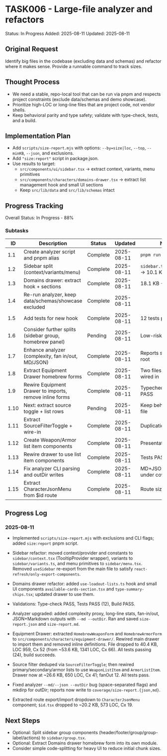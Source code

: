 # TASK006 - Large-file analyzer and refactors

Status: In Progress
Added: 2025-08-11
Updated: 2025-08-11

## Original Request

Identify big files in the codebase (excluding data and schemas) and refactor where it makes sense. Provide a runnable command to track sizes.

## Thought Process

- We need a stable, repo-local tool that can be run via pnpm and respects project constraints (exclude data/schemas and demo showcase).
- Prioritize high-LOC or long-line files that are project code, not vendor shells.
- Keep behavioral parity and type safety; validate with type-check, tests, and a build.

## Implementation Plan

- Add `scripts/size-report.mjs` with options: `--by=size|loc`, `--top`, `--minKB`, `--json`, and exclusions.
- Add `"size:report"` script in package.json.
- Use results to target:
  - `src/components/ui/sidebar.tsx` → extract context, variants, menu primitives
  - `src/components/characters/domains-drawer.tsx` → extract list management hook and small UI sections
  - Keep `src/lib/data` and `src/lib/schemas` intact

## Progress Tracking

Overall Status: In Progress - 88%

### Subtasks

| ID   | Description                                             | Status   | Updated    | Notes                           |
| ---- | ------------------------------------------------------- | -------- | ---------- | ------------------------------- |
| 1.1  | Create analyzer script and pnpm alias                   | Complete | 2025-08-11 | `pnpm run size:report`          |
| 1.2  | Sidebar split (context/variants/menu)                   | Complete | 2025-08-11 | `sidebar.tsx` 21.3 KB → 10.1 KB |
| 1.3  | Domains drawer: extract hook + sections                 | Complete | 2025-08-11 | 18.1 KB → 15.1 KB               |
| 1.4  | Re-run analyzer, keep data/schemas/showcase excluded    | Complete | 2025-08-11 |                                 |
| 1.5  | Add tests for new hook                                  | Complete | 2025-08-11 | 12 tests passing                |
| 1.6  | Consider further splits (sidebar group, homebrew panel) | Pending  | 2025-08-11 | Low-risk next steps             |
| 1.7  | Enhance analyzer (complexity, fan in/out, MD/JSON)      | Complete | 2025-08-11 | Reports saved to repo root      |
| 1.8  | Extract Equipment Drawer homebrew forms                 | Complete | 2025-08-11 | Two files created, wired in     |
| 1.9  | Rewire Equipment Drawer to imports, remove inline forms | Complete | 2025-08-11 | Typecheck/Tests/Build PASS      |
| 1.10 | Next: extract source toggle + list rows                 | Pending  | 2025-08-11 | Keep behavior, shrink file      |
| 1.11 | Extract SourceFilterToggle + wire-in                    | Complete | 2025-08-11 | Duplication removed             |
| 1.12 | Create Weapon/Armor list item components                | Complete | 2025-08-11 | Presentational only             |
| 1.13 | Rewire drawer to use list item components               | Complete | 2025-08-11 | Tests PASS                      |
| 1.14 | Fix analyzer CLI parsing and outDir writes              | Complete | 2025-08-11 | MD+JSON saved under coverage    |
| 1.15 | Extract CharacterJsonMenu from $id route                | Complete | 2025-08-11 | Route size reduced              |

## Progress Log

### 2025-08-11

- Implemented `scripts/size-report.mjs` with exclusions and CLI flags; added `size:report` pnpm script.
- Sidebar refactor: moved context/provider and constants to `sidebar/context.tsx` (TooltipProvider wrapper), variants to `sidebar/variants.ts`, and menu primitives to `sidebar/menu.tsx`. Removed `useSidebar` re-export from the main file to satisfy `react-refresh/only-export-components`.
- Domains drawer refactor: added `use-loadout-lists.ts` hook and small UI components `available-cards-section.tsx` and `type-summary-chips.tsx`; updated drawer to use them.
- Validations: Type-check PASS, Tests PASS (12), Build PASS.

- Analyzer upgraded: added complexity proxy, long-line stats, fan-in/out, JSON+Markdown outputs with `--md --outDir`. Ran and saved `size-report.json` and `size-report.md`.
- Equipment Drawer: extracted `HomebrewWeaponForm` and `HomebrewArmorForm` to `src/components/characters/equipment-drawer/`. Rewired main drawer to import them and removed inline definitions. File dropped to 40.4 KB, LOC 959, Cx 52 (from ~53.6 KB, 1341 LOC, Cx 66). All tests passing (24), build succeeds.
- Source filter deduped via `SourceFilterToggle`; then rewired primary/secondary/armor lists to use `WeaponListItem` and `ArmorListItem`. Drawer now at ~26.6 KB, 650 LOC, Cx 41; fanOut 12. All tests pass.
- Fixed analyzer `--md/--json --outDir` bug (space-separated flags) and mkdirp for outDir; reports now write to `coverage/size-report.{json,md}`.
- Extracted route export/import dropdown to `CharacterJsonMenu` component; `$id.tsx` dropped to ~20.2 KB, 573 LOC, Cx 19.

## Next Steps

- Optional: Split sidebar group components (header/footer/group/group-label/actions) to `sidebar/group.tsx`.
- Optional: Extract Domains drawer homebrew form into its own module.
- Consider simple code-splitting for heavy UI to reduce initial chunk sizes.
